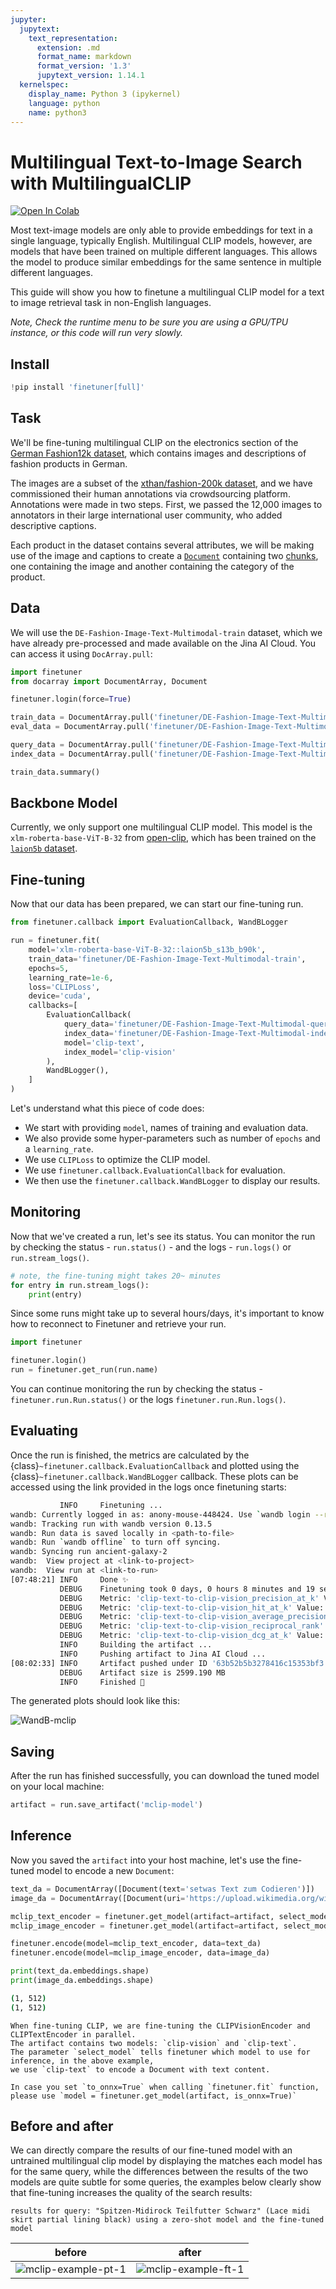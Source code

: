 ```yaml
---
jupyter:
  jupytext:
    text_representation:
      extension: .md
      format_name: markdown
      format_version: '1.3'
      jupytext_version: 1.14.1
  kernelspec:
    display_name: Python 3 (ipykernel)
    language: python
    name: python3
---
```


<!-- #region id="72867ba9-6a8c-4b14-acbf-487ea0a61836" -->
# Multilingual Text-to-Image Search with MultilingualCLIP

<a href="https://colab.research.google.com/drive/10Wldbu0Zugj7NmQyZwZzuorZ6SSAhtIo"><img alt="Open In Colab" src="https://colab.research.google.com/assets/colab-badge.svg"></a>

<!-- #endregion -->

<!-- #region id="f576573b-a48f-4790-817d-e99f8bd28fd0" -->
Most text-image models are only able to provide embeddings for text in a single language, typically English. Multilingual CLIP models, however, are models that have been trained on multiple different languages. This allows the model to produce similar embeddings for the same sentence in multiple different languages.  

This guide will show you how to finetune a multilingual CLIP model for a text to image retrieval task in non-English languages.

*Note, Check the runtime menu to be sure you are using a GPU/TPU instance, or this code will run very slowly.*

<!-- #endregion -->

<!-- #region id="ed1e7d55-a458-4dfd-8f4c-eeb02521c221" -->
## Install
<!-- #endregion -->

```python id="9261d0a7-ad6d-461f-bdf7-54e9804cc45d"
!pip install 'finetuner[full]'
```

<!-- #region id="11f13ad8-e0a7-4ba6-b52b-f85dd221db0f" -->
## Task
<!-- #endregion -->

<!-- #region id="ed1f88d4-f140-48d4-9d20-00e628c73e38" -->
We'll be fine-tuning multilingual CLIP on the electronics section of the [German Fashion12k dataset](https://github.com/Toloka/Fashion12K_german_queries), which contains images and descriptions of fashion products in German.

The images are a subset of the [xthan/fashion-200k dataset](https://github.com/xthan/fashion-200k), and we have commissioned their human annotations via crowdsourcing platform. Annotations were made in two steps.  First, we passed the 12,000 images to annotators in their large international user community, who added descriptive captions.

Each product in the dataset contains several attributes, we will be making use of the image and captions to create a [`Document`](https://docarray.jina.ai/fundamentals/document/#document) containing two [chunks](https://docarray.jina.ai/fundamentals/document/nested/#nested-structure), one containing the image and another containing the category of the product.
<!-- #endregion -->

<!-- #region id="2a40f0b1-7272-4ae6-9d0a-f5c8d6d534d8" -->
## Data
We will use the `DE-Fashion-Image-Text-Multimodal-train` dataset, which we have already pre-processed and made available on the Jina AI Cloud. You can access it using `DocArray.pull`:
<!-- #endregion -->

```python id="4420a4ac-531a-4db3-af75-ebb58d8f828b"
import finetuner
from docarray import DocumentArray, Document

finetuner.login(force=True)
```

```python id="bab5c3fb-ee75-4818-bd18-23c7a5983e1b"
train_data = DocumentArray.pull('finetuner/DE-Fashion-Image-Text-Multimodal-train', show_progress=True)
eval_data = DocumentArray.pull('finetuner/DE-Fashion-Image-Text-Multimodal-test', show_progress=True)

query_data = DocumentArray.pull('finetuner/DE-Fashion-Image-Text-Multimodal-query', show_progress=True)
index_data = DocumentArray.pull('finetuner/DE-Fashion-Image-Text-Multimodal-index', show_progress=True)

train_data.summary()
```

<!-- #region id="3b859e9c-99e0-484b-98d5-643ad51de8f0" -->
## Backbone Model
Currently, we only support one multilingual CLIP model. This model is the `xlm-roberta-base-ViT-B-32` from [open-clip](https://github.com/mlfoundations/open_clip), which has been trained on the [`laion5b` dataset](https://github.com/LAION-AI/laion5B-paper).
<!-- #endregion -->

<!-- #region id="0b57559c-aa55-40ff-9d05-f061dfb01354" -->
## Fine-tuning
Now that our data has been prepared, we can start our fine-tuning run.
<!-- #endregion -->

```python id="a0cba20d-e335-43e0-8936-d926568034b3"
from finetuner.callback import EvaluationCallback, WandBLogger

run = finetuner.fit(
    model='xlm-roberta-base-ViT-B-32::laion5b_s13b_b90k',
    train_data='finetuner/DE-Fashion-Image-Text-Multimodal-train',
    epochs=5,
    learning_rate=1e-6,
    loss='CLIPLoss',
    device='cuda',
    callbacks=[
        EvaluationCallback(
            query_data='finetuner/DE-Fashion-Image-Text-Multimodal-query',
            index_data='finetuner/DE-Fashion-Image-Text-Multimodal-index',
            model='clip-text',
            index_model='clip-vision'
        ),
        WandBLogger(),
    ]
)
```

<!-- #region id="6be36da7-452b-4450-a5d5-6cae84522bb5" -->
Let's understand what this piece of code does:

* We start with providing `model`, names of training and evaluation data.
* We also provide some hyper-parameters such as number of `epochs` and a `learning_rate`.
* We use `CLIPLoss` to optimize the CLIP model.
* We use `finetuner.callback.EvaluationCallback` for evaluation.
* We then use the `finetuner.callback.WandBLogger` to display our results.
<!-- #endregion -->

<!-- #region id="923e4206-ac60-4a75-bb3d-4acfc4218cea" -->
## Monitoring

Now that we've created a run, let's see its status. You can monitor the run by checking the status - `run.status()` - and the logs - `run.logs()` or `run.stream_logs()`. 
<!-- #endregion -->

```python tags=[] id="56d020bf-8095-4a83-a532-9b6c296e985a"
# note, the fine-tuning might takes 20~ minutes
for entry in run.stream_logs():
    print(entry)
```

<!-- #region id="b58930f1-d9f5-43d3-b852-5cbaa04cb1aa" -->
Since some runs might take up to several hours/days, it's important to know how to reconnect to Finetuner and retrieve your run.

```python
import finetuner

finetuner.login()
run = finetuner.get_run(run.name)
```

You can continue monitoring the run by checking the status - `finetuner.run.Run.status()` or the logs `finetuner.run.Run.logs()`.
<!-- #endregion -->

<!-- #region id="f0b81ec1-2e02-472f-b2f4-27085bb041cc" -->
## Evaluating
Once the run is finished, the metrics are calculated by the {class}`~finetuner.callback.EvaluationCallback` and plotted using the {class}`~finetuner.callback.WandBLogger` callback. These plots can be accessed using the link provided in the logs once finetuning starts:

```bash
           INFO     Finetuning ... 
wandb: Currently logged in as: anony-mouse-448424. Use `wandb login --relogin` to force relogin
wandb: Tracking run with wandb version 0.13.5
wandb: Run data is saved locally in <path-to-file>
wandb: Run `wandb offline` to turn off syncing.
wandb: Syncing run ancient-galaxy-2
wandb:  View project at <link-to-project>
wandb:  View run at <link-to-run>
[07:48:21] INFO     Done ✨                                                                              __main__.py:195
           DEBUG    Finetuning took 0 days, 0 hours 8 minutes and 19 seconds                             __main__.py:197
           DEBUG    Metric: 'clip-text-to-clip-vision_precision_at_k' Value: 0.04035                     __main__.py:206
           DEBUG    Metric: 'clip-text-to-clip-vision_hit_at_k' Value: 0.79200                           __main__.py:206
           DEBUG    Metric: 'clip-text-to-clip-vision_average_precision' Value: 0.41681                  __main__.py:206
           DEBUG    Metric: 'clip-text-to-clip-vision_reciprocal_rank' Value: 0.41773                    __main__.py:206
           DEBUG    Metric: 'clip-text-to-clip-vision_dcg_at_k' Value: 0.57113                           __main__.py:206
           INFO     Building the artifact ...                                                            __main__.py:208
           INFO     Pushing artifact to Jina AI Cloud ...                                                __main__.py:234
[08:02:33] INFO     Artifact pushed under ID '63b52b5b3278416c15353bf3'                                  __main__.py:236
           DEBUG    Artifact size is 2599.190 MB                                                         __main__.py:238
           INFO     Finished 🚀                                                                          __main__.py:239
```

The generated plots should look like this:

![WandB-mclip](https://user-images.githubusercontent.com/6599259/212645881-20071aba-8643-4878-bc53-97eb6f766bf0.png)

<!-- #endregion -->

<!-- #region id="2b8da34d-4c14-424a-bae5-6770f40a0721" -->
## Saving

After the run has finished successfully, you can download the tuned model on your local machine:
<!-- #endregion -->

```python id="0476c03f-838a-4589-835c-60d1b7f3f893"
artifact = run.save_artifact('mclip-model')
```

<!-- #region id="baabd6be-8660-47cc-a48d-feb43d0a507b" -->
## Inference

Now you saved the `artifact` into your host machine,
let's use the fine-tuned model to encode a new `Document`:
<!-- #endregion -->

```python id="fe43402f-4191-4343-905c-c75c64694662"
text_da = DocumentArray([Document(text='setwas Text zum Codieren')])
image_da = DocumentArray([Document(uri='https://upload.wikimedia.org/wikipedia/commons/4/4e/Single_apple.png')])

mclip_text_encoder = finetuner.get_model(artifact=artifact, select_model='clip-text')
mclip_image_encoder = finetuner.get_model(artifact=artifact, select_model='clip-vision')

finetuner.encode(model=mclip_text_encoder, data=text_da)
finetuner.encode(model=mclip_image_encoder, data=image_da)

print(text_da.embeddings.shape)
print(image_da.embeddings.shape)
```

<!-- #region id="ff2e7818-bf11-4179-a34d-d7b790b0db12" -->
```bash
(1, 512)
(1, 512)
```

```{admonition} what is select_model?
When fine-tuning CLIP, we are fine-tuning the CLIPVisionEncoder and CLIPTextEncoder in parallel.
The artifact contains two models: `clip-vision` and `clip-text`.
The parameter `select_model` tells finetuner which model to use for inference, in the above example,
we use `clip-text` to encode a Document with text content.
```

```{admonition} Inference with ONNX
In case you set `to_onnx=True` when calling `finetuner.fit` function,
please use `model = finetuner.get_model(artifact, is_onnx=True)`
```
<!-- #endregion -->

<!-- #region id="38bc9069-0f0e-47c6-8560-bf77ad200774" -->
## Before and after
We can directly compare the results of our fine-tuned model with an untrained multilingual clip model by displaying the matches each model has for the same query, while the differences between the results of the two models are quite subtle for some queries, the examples below clearly show that fine-tuning increases the quality of the search results:
<!-- #endregion -->

<!-- #region id="e69fdfb2-6482-45fb-9c4d-41e548ef8f06" -->
```plaintext
results for query: "Spitzen-Midirock Teilfutter Schwarz" (Lace midi skirt partial lining black) using a zero-shot model and the fine-tuned model
```

before             |  after
:-------------------------:|:-------------------------:
![mclip-example-pt-1](https://jina-ai-gmbh.ghost.io/content/images/2022/12/mclip-before.png)  |  ![mclip-example-ft-1](https://jina-ai-gmbh.ghost.io/content/images/2022/12/mclip-after.png)



<!-- #endregion -->

